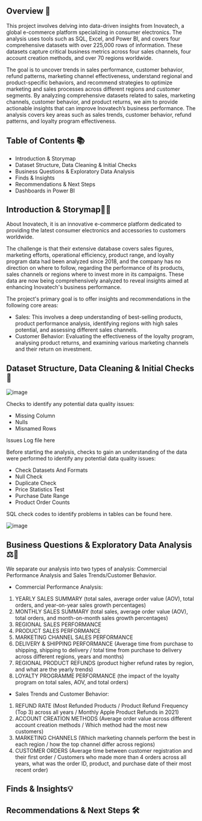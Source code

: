 ## Overview 📖

This project involves delving into data-driven insights from Inovatech, a global e-commerce platform specializing in consumer electronics. The analysis uses tools such as SQL, Excel, and Power BI, and covers four comprehensive datasets with over 225,000 rows of information. These datasets capture critical business metrics across four sales channels, four account creation methods, and over 70 regions worldwide.

The goal is to uncover trends in sales performance, customer behavior, refund patterns, marketing channel effectiveness, understand regional and product-specific behaviors, and recommend strategies to optimize marketing and sales processes across different regions and customer segments. By analyzing comprehensive datasets related to sales, marketing channels, customer behavior, and product returns, we aim to provide actionable insights that can improve Inovatech’s business performance. The analysis covers key areas such as sales trends, customer behavior, refund patterns, and loyalty program effectiveness.

## Table of Contents 📚

- Introduction & Storymap
- Dataset Structure, Data Cleaning & Initial Checks
- Business Questions & Exploratory Data Analysis
- Finds & Insights
- Recommendations & Next Steps
- Dashboards in Power BI

## Introduction & Storymap📝🔎

About Inovatech, it is an innovative e-commerce platform dedicated to providing the latest consumer electronics and accessories to customers worldwide. 

The challenge is that their extensive database covers sales figures, marketing efforts, operational efficiency, product range, and loyalty program data had been analyzed since 2018, and the company has no direction on where to follow, regarding the performance of its products, sales channels or regions where to invest more in its campaigns. These data are now being comprehensively analyzed to reveal insights aimed at enhancing Inovatech's business performance.

The project's primary goal is to offer insights and recommendations in the following core areas:
- Sales: This involves a deep understanding of best-selling products, product performance analysis, identifying regions with high sales potential, and assessing different sales channels.
- Customer Behavior: Evaluating the effectiveness of the loyalty program, analysing product returns, and examining various marketing channels and their return on investment.

## Dataset Structure, Data Cleaning & Initial Checks 📑

![image](https://github.com/user-attachments/assets/6b91e9fc-03e8-47f7-b31b-b79628ce7092)

Checks to identify any potential data quality issues:
- Missing Column
- Nulls
- Misnamed Rows

Issues Log file here

Before starting the analysis, checks to gain an understanding of the data were performed to identify any potential data quality issues:
- Check Datasets And Formats
- Null Check
- Duplicate Check
- Price Statistics Test
- Purchase Date Range
- Product Order Counts

SQL check codes to identify problems in tables can be found here.

![image](https://github.com/user-attachments/assets/1c43905c-8b08-4221-b075-589a55f211e8)


## Business Questions & Exploratory Data Analysis ⚖️🎯

We separate our analysis into two types of analysis: Commercial Performance Analysis and Sales Trends/Customer Behavior.

- Commercial Performance Analysis:
1. YEARLY SALES SUMMARY (total sales, average order value (AOV), total orders, and year-on-year sales growth percentages)
2. MONTHLY SALES SUMMARY (total sales, average order value (AOV), total orders, and month-on-month sales growth percentages)
3. REGIONAL SALES PERFORMANCE
4. PRODUCT SALES PERFORMANCE
5. MARKETING CHANNEL SALES PERFORMANCE
6. DELIVERY & SHIPPING PERFORMANCE (Average time from purchase to shipping, shipping to delivery / total time from purchase to delivery across different regions, years and months)
7. REGIONAL PRODUCT REFUNDS (product higher refund rates by region, and what are the yearly trends)
8. LOYALTY PROGRAMME PERFORMANCE (the impact of the loyalty program on total sales, AOV, and total orders)

- Sales Trends and Customer Behavior:
1. REFUND RATE (Most Refunded Products / Product Refund Frequency (Top 3) across all years / Monthly Apple Product Refunds in 2021)
2. ACCOUNT CREATION METHODS (Average order value across different account creation methods / Which method had the most new customers)
3. MARKETING CHANNELS (Which marketing channels perform the best in each region / how the top channel differ across regions)
4. CUSTOMER ORDERS (Average time between customer registration and their first order / Customers who made more than 4 orders across all years, what was the order ID, product, and purchase date of their most recent order)

## Finds & Insights💡


## Recommendations & Next Steps 🛠️
